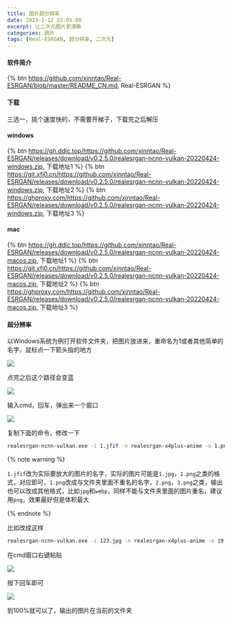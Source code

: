 ```yaml
---
title: 图片超分辨率
date: 2023-1-12 22:05:00
excerpt: 让二次元图片更清晰
categories: 图片
tags: [Real-ESRGAN, 超分辨率, 二次元]
---
```


#### 软件简介

{% btn https://github.com/xinntao/Real-ESRGAN/blob/master/README_CN.md, Real-ESRGAN %}

#### 下载

三选一，挑个速度快的，不需要开梯子，下载完之后解压

#### windows

{% btn https://gh.ddlc.top/https://github.com/xinntao/Real-ESRGAN/releases/download/v0.2.5.0/realesrgan-ncnn-vulkan-20220424-windows.zip, 下载地址1 %} {% btn https://git.xfj0.cn/https://github.com/xinntao/Real-ESRGAN/releases/download/v0.2.5.0/realesrgan-ncnn-vulkan-20220424-windows.zip, 下载地址2 %} {% btn https://ghproxy.com/https://github.com/xinntao/Real-ESRGAN/releases/download/v0.2.5.0/realesrgan-ncnn-vulkan-20220424-windows.zip, 下载地址3 %}

#### mac

{% btn https://gh.ddlc.top/https://github.com/xinntao/Real-ESRGAN/releases/download/v0.2.5.0/realesrgan-ncnn-vulkan-20220424-macos.zip, 下载地址1 %} {% btn https://git.xfj0.cn/https://github.com/xinntao/Real-ESRGAN/releases/download/v0.2.5.0/realesrgan-ncnn-vulkan-20220424-macos.zip, 下载地址2 %} {% btn https://ghproxy.com/https://github.com/xinntao/Real-ESRGAN/releases/download/v0.2.5.0/realesrgan-ncnn-vulkan-20220424-macos.zip, 下载地址3 %}

#### 超分辨率

以Windows系统为例打开软件文件夹，把图片放进来，重命名为1或者其他简单的名字，鼠标点一下箭头指的地方

![](https://djj45-1304393635.cos.ap-guangzhou.myqcloud.com/blog/image-20230112212954517.png)

点完之后这个路径会变蓝

![](https://djj45-1304393635.cos.ap-guangzhou.myqcloud.com/blog/image-20230112213103612.png)

输入cmd，回车，弹出来一个窗口

![](https://djj45-1304393635.cos.ap-guangzhou.myqcloud.com/blog/image-20230112213130225.png)

复制下面的命令，修改一下

```sh
realesrgan-ncnn-vulkan.exe -i 1.jfif -n realesrgan-x4plus-anime -o 1.png
```

{% note warning %}

`1.jfif`改为实际要放大的图片的名字，实际的图片可能是`1.jpg`，`1.png`之类的格式，对应即可，`1.png`改成与文件夹里面不重名的名字，`2.png`，`3.png`之类，输出也可以改成其他格式，比如`jpg`和`webp`，同样不能与文件夹里面的图片重名，建议用`png`，效果最好但是体积最大

{% endnote %}

比如改成这样

```sh
realesrgan-ncnn-vulkan.exe -i 123.jpg -n realesrgan-x4plus-anime -o 19.png
```

在cmd窗口右键粘贴

![](https://djj45-1304393635.cos.ap-guangzhou.myqcloud.com/blog/image-20230112213224592.png)

按下回车即可

![](https://djj45-1304393635.cos.ap-guangzhou.myqcloud.com/blog/image-20230112213248524.png)

到100%就可以了，输出的图片在当前的文件夹